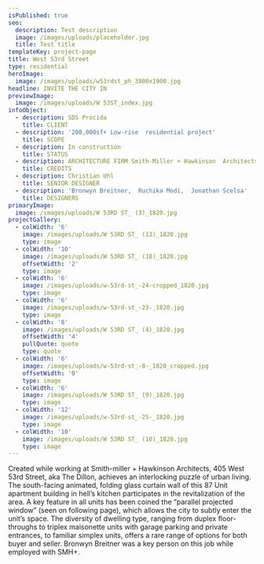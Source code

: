 ```yaml
---
isPublished: true
seo:
  description: Test description
  image: /images/uploads/placeholder.jpg
  title: Test title
templateKey: project-page
title: West 53rd Street
type: residential
heroImage:
  image: /images/uploads/w53rdst_ph_3800x1900.jpg
headline: INVITE THE CITY IN
previewImage:
  image: /images/uploads/W 53ST_index.jpg
infoObject:
  - description: SDS Procida
    title: CLIENT
  - description: '200,000sf+ Low-rise  residential project'
    title: SCOPE
  - description: In construction
    title: STATUS
  - description: ARCHITECTURE FIRM Smith-Miller + Hawkinson  Architects
    title: CREDITS
  - description: Christian Uhl
    title: SENIOR DESIGNER
  - description: 'Bronwyn Breitner,  Ruchika Modi,  Jonathan Scelsa'
    title: DESIGNERS
primaryImage:
  image: /images/uploads/W 53RD ST_ (3)_1820.jpg
projectGallery:
  - colWidth: '6'
    image: /images/uploads/W 53RD ST_ (13)_1820.jpg
    type: image
  - colWidth: '10'
    image: /images/uploads/W 53RD ST_ (18)_1820.jpg
    offsetWidth: '2'
    type: image
  - colWidth: '6'
    image: /images/uploads/w-53rd-st_-24-cropped_1820.jpg
    type: image
  - colWidth: '6'
    image: /images/uploads/w-53rd-st_-23-_1820.jpg
    type: image
  - colWidth: '8'
    image: /images/uploads/W 53RD ST_ (4)_1820.jpg
    offsetWidth: '4'
    pullQuote: quote
    type: quote
  - colWidth: '6'
    image: /images/uploads/w-53rd-st_-8-_1820_cropped.jpg
    offsetWidth: '0'
    type: image
  - colWidth: '6'
    image: /images/uploads/W 53RD ST_ (9)_1820.jpg
    type: image
  - colWidth: '12'
    image: /images/uploads/w-53rd-st_-25-_1820.jpg
    type: image
  - colWidth: '10'
    image: /images/uploads/W 53RD ST_ (10)_1820.jpg
    type: image
---
```

Created while working at Smith-miller + Hawkinson Architects, 405 West 53rd Street, aka The Dillon, achieves an interlocking puzzle of urban living. The south-facing animated, folding glass curtain wall of this 87 Unit apartment building in hell’s kitchen participates in the revitalization of the area. A key feature in all units has been coined the “parallel projected window” (seen on following page), which allows the city to subtly enter the unit’s space. The diversity of dwelling type, ranging from duplex floor-throughs to triplex maisonette units with garage parking and private entrances, to familiar simplex units, offers a rare range of options for both buyer and seller. Bronwyn Breitner was a key person on this job while employed with SMH+.
